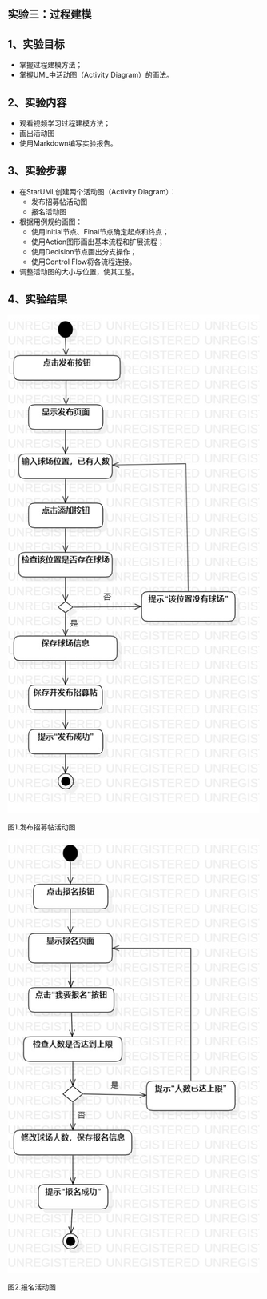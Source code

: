 ## 实验三：过程建模

## 1、实验目标
- 掌握过程建模方法；
- 掌握UML中活动图（Activity Diagram）的画法。

## 2、实验内容
- 观看视频学习过程建模方法；
- 画出活动图
- 使用Markdown编写实验报告。

## 3、实验步骤
- 在StarUML创建两个活动图（Activity Diagram）：
  - 发布招募帖活动图
  - 报名活动图
- 根据用例规约画图：
  - 使用Initial节点、Final节点确定起点和终点；
  - 使用Action图形画出基本流程和扩展流程；
  - 使用Decision节点画出分支操作；
  - 使用Control Flow将各流程连接。
- 调整活动图的大小与位置，使其工整。
　
## 4、实验结果
![发布招募帖活动图](./Issue_Information_ActivityDiagram.jpg)

图1.发布招募帖活动图

![报名活动图](./Sign_Up_ActivityDiagram.jpg)

图2.报名活动图